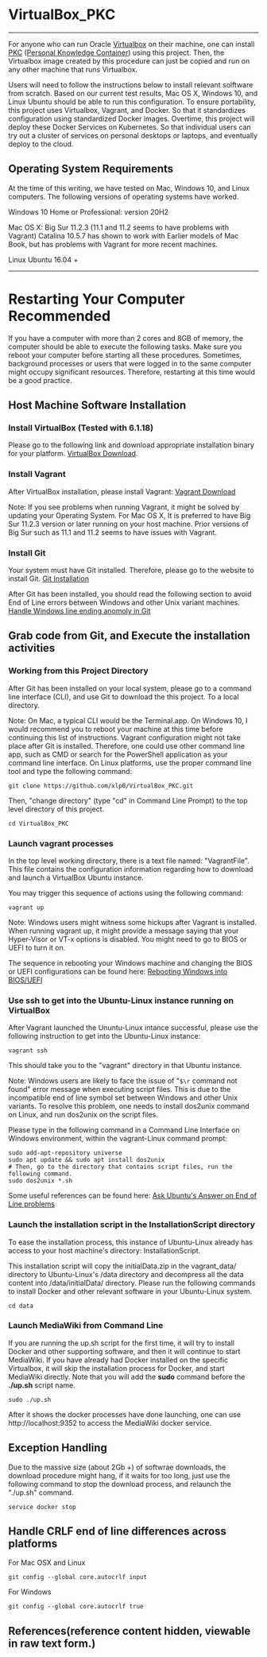 # VirtualBox_PKC
----

For anyone who can run Oracle [Virtualbox] on their machine, one can install [PKC] ([Personal Knowledge Container]) using this project. Then, the Virtualbox image created by this procedure can just be copied and run on any other machine that runs Virtualbox.

Users will need to follow the instructions below to install relevant solftware from scratch. Based on 
our current test results, Mac OS X, Windows 10, and Linux Ubuntu should be able to run this configuration. 
To ensure portability, this project uses Virtualbox, Vagrant, and Docker. So that it standardizes configuration 
using standardized Docker images. Overtime, this project will deploy these Docker Services on Kubernetes. So
that individual users can try out a cluster of services on personal desktops or laptops, and eventually deploy 
to the cloud. 

## Operating System Requirements
At the time of this writing, we have tested on Mac, Windows 10, and Linux computers. The following versions
of operating systems have worked. 

 Windows 10 Home or Professional: version 20H2
 
 Mac OS X: Big Sur 11.2.3 (11.1 and 11.2 seems to have problems with Vagrant)
Catalina 10.5.7 has shown to work with Earlier models of Mac Book, but has problems with Vagrant for more recent machines.
 
 Linux Ubuntu 16.04 +

----

# Restarting Your Computer Recommended
If you have a computer with more than 2 cores and 8GB of memory, the computer should be able to execute 
the following tasks. Make sure you reboot your computer before starting all these procedures. Sometimes,
background processes or users that were logged in to the same computer might occupy significant resources. 
Therefore, restarting at this time would be a good practice.

## Host Machine Software Installation 

### Install VirtualBox (Tested with 6.1.18)

Please go to the following link and download appropriate installation binary for your platform.
[VirtualBox Download].


### Install Vagrant

After VirtualBox installation, please install Vagrant:
[Vagrant Download]

Note: If you see problems when running Vagrant, it might be solved by updating your Operating System. For Mac OS X, It is preferred to have Big Sur 11.2.3 version or later running on your host machine. Prior versions of Big Sur such as 11.1 and 11.2 seems
to have issues with Vagrant.


### Install Git

Your system must have Git installed. Therefore, please go to the website to install Git.
[Git Installation]

After Git has been installed, you should read the following section to avoid End of Line errors between Windows and other Unix variant machines.
[Handle Windows line ending anomoly in Git]

## Grab code from Git, and Execute the installation activities


### Working from this Project Directory

After Git has been installed on your local system, please go to a command line interface (CLI), and use Git 
to download the this project. To a local directory.

Note: On Mac, a typical CLI would be the Terminal.app. On Windows 10, I would recommend you to reboot your machine at this
time before continuing this list of instructions. Vagrant configuration might not take place after Git is installed. 
Therefore, one could use other command line app, such as CMD or search for the PowerShell application as your command line
interface. On Linux platforms, use the proper command line tool and type the following command: 
```
git clone https://github.com/xlp0/VirtualBox_PKC.git
```

Then, "change directory" (type "cd" in Command Line Prompt) to the top level directory of this project. 


```
cd VirtualBox_PKC
```

### Launch vagrant processes

In the top level working directory, there is a text file named: "VagrantFile". This file contains the configuration 
information regarding how to download and launch a VirtualBox Ubuntu instance.

You may trigger this sequence of actions using the following command:
```
vagrant up
```

Note: Windows users might witness some hickups after Vagrant is installed. When running vagrant up, it might provide a 
message saying that your Hyper-Visor or VT-x options is disabled. You might need to go to BIOS or UEFI to turn it on.

The sequence in rebooting your Windows machine and changing the BIOS or UEFI configurations can be found here:
[Rebooting Windows into BIOS/UEFI]

### Use ssh to get into the Ubuntu-Linux instance running on VirtualBox

After Vagrant launched the Ununtu-Linux intance successful, please use the following instruction to get into
the Ubuntu-Linux instance:
```
vagrant ssh
```
This should take you to the "vagrant" directory in that Ubuntu instance. 

Note: Windows users are likely to face the issue of "`$\r` command not found" error message when executing script files.
This is due to the incompatible end of line symbol set between Windows and other Unix variants. To resolve this problem,
one needs to install dos2unix command on Linux, and run dos2unix on the script files.

Please type in the following command in a Command Line Interface on Windows environment, within the vagrant-Linux 
command prompt:
```
sudo add-apt-repository universe
sudo apt update && sudo apt install dos2unix
# Then, go to the directory that contains script files, run the following command.
sudo dos2unix *.sh
```
Some useful references can be found here: [Ask Ubuntu's Answer on End of Line problems]

### Launch the installation script in the InstallationScript directory

To ease the installation process, this instance of Ubuntu-Linux already has access to your host machine's directory: InstallationScript.

This installation script will copy the initialData.zip in the vagrant_data/ directory to Ubuntu-Linux's /data directory and decompress
all the data content into /data/initialData/ directory.
Please run the following commands to install Docker and other relevant software in your Ubuntu-Linux system.
```
cd data
```

### Launch MediaWiki from Command Line

If you are running the up.sh script for the first time, it will try to install Docker and other supporting software, and then it will continue to start MediaWiki. If you have already had Docker installed on the specific Virtualbox, it will skip the installation process for Docker, and start MediaWiki directly.
Note that you will add the **sudo** command before the **./up.sh** script name.
```
sudo ./up.sh
```

After it shows the docker processes have done launching, one can use http://localhost:9352 to access the MediaWiki docker service.





## Exception Handling
Due to the massive size (about 2Gb +) of softwrae downloads, the download procedure might hang, if it waits for too long, just use 
the following command to stop the download process, and relaunch the "./up.sh" command.
```
service docker stop
```

## Handle CRLF end of line differences across platforms

For Mac OSX and Linux
```
git config --global core.autocrlf input
```

For Windows
```
git config --global core.autocrlf true
```

## References(reference content hidden, viewable in raw text form.)
[VirtualBox]: https://www.virtualbox.org
[PKC]: https://github.com/xlp0/PKC
[Personal Knowledge Container]: https://github.com/xlp0/PKC
[VirtualBox Download]: https://www.virtualbox.org/wiki/Downloads
[Vagrant Download]: https://www.vagrantup.com/downloads
[Git Installation]: https://git-scm.com/book/en/v2/Getting-Started-Installing-Git
[Handle Windows line ending anomoly in Git]: https://docs.github.com/en/github/getting-started-with-github/configuring-git-to-handle-line-endings
[Docker environment]: https://docs.docker.com/engine
[Rebooting Windows into BIOS/UEFI]:https://2nwiki.2n.cz/pages/viewpage.action?pageId=75202968
[Ask Ubuntu's Answer on End of Line problems]:https://askubuntu.com/questions/966488/how-do-i-fix-r-command-not-found-errors-running-bash-scripts-in-wsl

